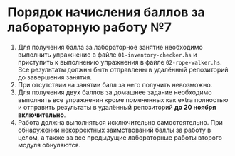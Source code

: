 # Порядок начисления баллов за лабораторную работу №7

1. Для получения балла за лабораторное занятие необходимо выполнить упражнение в файле `01-inventory-checker.hs`
и приступить к выполнению упражнения в файле `02-rope-walker.hs`. Все результаты должны быть отправлены в удалённый репозиторий до завершения занятия.
2. При отсутствии на занятии балл за него получить невозможно.
3. Для получения двух баллов за домашнее задание необходимо выполнить все упражнения кроме помеченных как extra полностью и отправить результаты в удалённый репозиторий **до 20 ноября включительно**. 
4. Работа должна выполняться исключительно самостоятельно. При обнаружении некорректных заимствований баллы за работу в целом, а также за все предыдущие лабораторные работы второго модуля обнуляются.